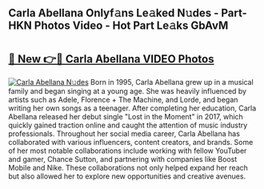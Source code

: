 ## Carla Abellana Onlyf𝚊ns Le𝚊ked N𝚞des - Part-HKN Photos Video - Hot Part Le𝚊ks GbAvM

# <h2><a href="http://ab56211.deff.icu/?id=Carla+Abellana">🔗 New 👉🔴 Carla Abellana VIDEO Photos</a></h2>

[![Carla Abellana N𝚞des](https://i.imgur.com/rIISA9y.gif)](http://ab56211.deff.icu/?id=Carla+Abellana)
Born in 1995, Carla Abellana grew up in a musical family and began singing at a young age. She was heavily influenced by artists such as Adele, Florence + The Machine, and Lorde, and began writing her own songs as a teenager. After completing her education, Carla Abellana released her debut single "Lost in the Moment" in 2017, which quickly gained traction online and caught the attention of music industry professionals. Throughout her social media career, Carla Abellana has collaborated with various influencers, content creators, and brands. Some of her most notable collaborations include working with fellow YouTuber and gamer, Chance Sutton, and partnering with companies like Boost Mobile and Nike. These collaborations not only helped expand her reach but also allowed her to explore new opportunities and creative avenues.
